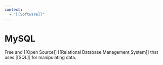 ```yaml
---
context:
  - "[[Software]]"
---
```


# MySQL

Free and [[Open Source]] [[Relational Database Management System]] that uses [[SQL]] for manipulating data.
